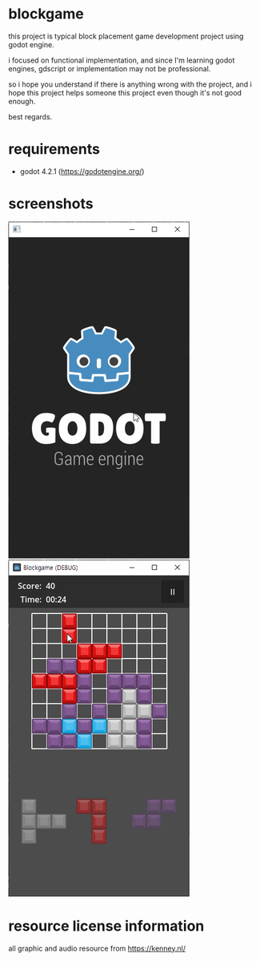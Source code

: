 # blockgame

this project is typical block placement game development project using godot engine.

i focused on functional implementation, and since I'm learning godot engines, gdscript or implementation may not be professional.

so i hope you understand if there is anything wrong with the project, and i hope this project helps someone this project even though it's not good enough.

best regards.

# requirements

- godot 4.2.1 (https://godotengine.org/)

# screenshots
![gameplay_0](./gameplay_0.gif)
![gameplay_1](./gameplay_1.gif)

# resource license information
all graphic and audio resource from https://kenney.nl/
